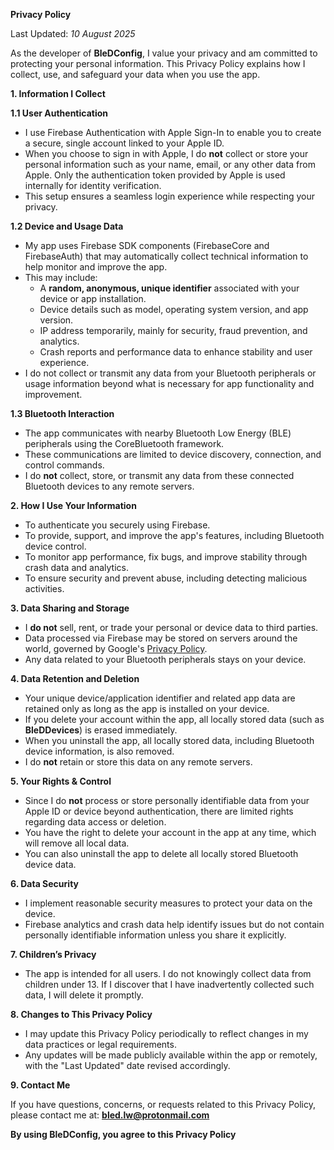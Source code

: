 **Privacy Policy**

Last Updated: *10 August 2025*

As the developer of **BleDConfig**, I value your privacy and am committed to protecting your personal information. This Privacy Policy explains how I collect, use, and safeguard your data when you use the app.

**1. Information I Collect**

**1.1 User Authentication**

- I use Firebase Authentication with Apple Sign-In to enable you to create a secure, single account linked to your Apple ID.
- When you choose to sign in with Apple, I do **not** collect or store your personal information such as your name, email, or any other data from Apple. Only the authentication token provided by Apple is used internally for identity verification.
- This setup ensures a seamless login experience while respecting your privacy.

**1.2 Device and Usage Data**

- My app uses Firebase SDK components (FirebaseCore and FirebaseAuth) that may automatically collect technical information to help monitor and improve the app.
- This may include:
  - A **random, anonymous, unique identifier** associated with your device or app installation.
  - Device details such as model, operating system version, and app version.
  - IP address temporarily, mainly for security, fraud prevention, and analytics.
  - Crash reports and performance data to enhance stability and user experience.
- I do not collect or transmit any data from your Bluetooth peripherals or usage information beyond what is necessary for app functionality and improvement.

**1.3 Bluetooth Interaction**

- The app communicates with nearby Bluetooth Low Energy (BLE) peripherals using the CoreBluetooth framework.
- These communications are limited to device discovery, connection, and control commands.
- I do **not** collect, store, or transmit any data from these connected Bluetooth devices to any remote servers.

**2. How I Use Your Information**

- To authenticate you securely using Firebase.
- To provide, support, and improve the app's features, including Bluetooth device control.
- To monitor app performance, fix bugs, and improve stability through crash data and analytics.
- To ensure security and prevent abuse, including detecting malicious activities.

**3. Data Sharing and Storage**

- I **do not** sell, rent, or trade your personal or device data to third parties.
- Data processed via Firebase may be stored on servers around the world, governed by Google's [Privacy Policy](https://firebase.google.com/support/privacy).
- Any data related to your Bluetooth peripherals stays on your device.

**4. Data Retention and Deletion**

- Your unique device/application identifier and related app data are retained only as long as the app is installed on your device.
- If you delete your account within the app, all locally stored data (such as **BleDDevices**) is erased immediately.
- When you uninstall the app, all locally stored data, including Bluetooth device information, is also removed.
- I do **not** retain or store this data on any remote servers.

**5. Your Rights & Control**

- Since I do **not** process or store personally identifiable data from your Apple ID or device beyond authentication, there are limited rights regarding data access or deletion.
- You have the right to delete your account in the app at any time, which will remove all local data.
- You can also uninstall the app to delete all locally stored Bluetooth device data.

**6. Data Security**

- I implement reasonable security measures to protect your data on the device.
- Firebase analytics and crash data help identify issues but do not contain personally identifiable information unless you share it explicitly.

**7. Children’s Privacy**

- The app is intended for all users. I do not knowingly collect data from children under 13. If I discover that I have inadvertently collected such data, I will delete it promptly.

**8. Changes to This Privacy Policy**

- I may update this Privacy Policy periodically to reflect changes in my data practices or legal requirements.
- Any updates will be made publicly available within the app or remotely, with the "Last Updated" date revised accordingly.

**9. Contact Me**

If you have questions, concerns, or requests related to this Privacy Policy, please contact me at: **bled.lw@protonmail.com**

**By using BleDConfig, you agree to this Privacy Policy**

